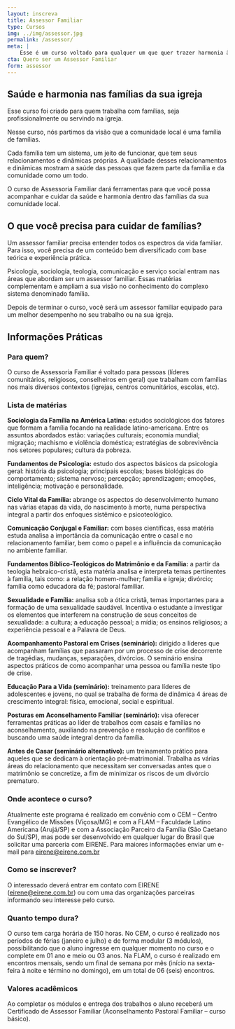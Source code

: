 ```yaml
---
layout: inscreva
title: Assessor Familiar
type: Cursos
img: ../img/assessor.jpg
permalink: /assessor/
meta: |
    Esse é um curso voltado para qualquer um que quer trazer harmonia às famílias. É nosso curso mais básico e não tem nenhum pré requisito. É voltado pra quem quer aprofundar seus estudos na área da família.
cta: Quero ser um Assessor Familiar
form: assessor
---
```


## Saúde e harmonia nas famílias da sua igreja

Esse curso foi criado para quem trabalha com famílias, seja profissionalmente ou servindo na igreja.

Nesse curso, nós partimos da visão que a comunidade local é uma família de famílias.

Cada família tem um sistema, um jeito de funcionar, que tem seus relacionamentos e dinâmicas próprias. A qualidade desses relacionamentos e dinâmicas mostram a saúde das pessoas que fazem parte da família e da comunidade como um todo.

O curso de Assessoria Familiar dará ferramentas para que você possa acompanhar e cuidar da saúde e harmonia dentro das famílias da sua comunidade local.

## O que você precisa para cuidar de famílias?

Um assessor familiar precisa entender todos os espectros da vida familiar. Para isso, você precisa de um conteúdo bem diversificado com base teórica e experiência prática.

Psicologia, sociologia, teologia, comunicação e serviço social entram nas áreas que abordam ser um assessor familiar. Essas matérias complementam e ampliam a sua visão no conhecimento do complexo sistema denominado família.

Depois de terminar o curso, você será um assessor familiar equipado para um melhor desempenho no seu trabalho ou na sua igreja.

## Informações Práticas

### Para quem?

O curso de Assessoria Familiar é voltado para pessoas (líderes comunitários, religiosos, conselheiros em geral) que trabalham com famílias nos mais diversos contextos (igrejas, centros comunitários, escolas, etc).

### Lista de matérias


**Sociologia da Família na América Latina:** estudos sociológicos dos fatores que formam a família focando na realidade latino-americana. Entre os assuntos abordados estão: variações culturais; economia mundial; migração; machismo e violência doméstica; estratégias de sobrevivência nos setores populares; cultura da pobreza.

**Fundamentos de Psicologia:** estudo dos aspectos básicos da psicologia geral: história da psicologia; principais escolas; bases biológicas do comportamento; sistema nervoso; percepção; aprendizagem; emoções, inteligência; motivação e personalidade.

**Ciclo Vital da Família:** abrange os aspectos do desenvolvimento humano nas várias etapas da vida, do nascimento à morte, numa perspectiva integral a partir dos enfoques sistêmico e psicoteológico.

**Comunicação Conjugal e Familiar:** com bases científicas, essa matéria estuda analisa a importância da comunicação entre o casal e no relacionamento familiar, bem como o papel e a influência da comunicação no ambiente familiar.

**Fundamentos Bíblico-Teológicos do Matrimônio e da Família:** a partir da teologia hebraico-cristã, esta matéria analisa e interpreta temas pertinentes à família, tais como: a relação homem-mulher; família e igreja; divórcio; família como educadora da fé; pastoral familiar.

**Sexualidade e Família:** analisa sob a ótica cristã, temas importantes para a formação de uma sexualidade saudável. Incentiva o estudante a investigar os elementos que interferem na construção de seus conceitos de sexualidade: a cultura; a educação pessoal; a mídia; os ensinos religiosos; a experiência pessoal e a Palavra de Deus.

**Acompanhamento Pastoral em Crises (seminário):** dirigido a líderes que acompanham famílias que passaram por um processo de crise decorrente de tragédias, mudanças, separações, divórcios. O seminário ensina aspectos práticos de como acompanhar uma pessoa ou família neste tipo de crise.

**Educação Para a Vida (seminário):** treinamento para líderes de adolescentes e jovens, no qual se trabalha de forma de dinâmica 4 áreas de crescimento integral: física, emocional, social e espiritual.

**Posturas em Aconselhamento Familiar (seminário):** visa oferecer ferramentas práticas ao líder de trabalhos com casais e famílias no aconselhamento, auxiliando na prevenção e resolução de conflitos e buscando uma saúde integral dentro da família.

**Antes de Casar (seminário alternativo):** um treinamento prático para aqueles que se dedicam à orientação pré-matrimonial. Trabalha as várias áreas do relacionamento que necessitam ser conversadas antes que o matrimônio se concretize, a fim de minimizar os riscos de um divórcio prematuro.

### Onde acontece o curso? 

Atualmente este programa é realizado em convênio com o CEM – Centro Evangélico de Missões (Viçosa/MG) e com a FLAM – Faculdade Latino Americana (Arujá/SP) e com a Associação Parceiro da Família (São Caetano do Sul/SP), mas pode ser desenvolvido em qualquer lugar do Brasil que solicitar uma parceria com EIRENE. Para maiores informações enviar um e-mail para eirene@eirene.com.br

### Como se inscrever? 

O interessado deverá entrar em contato com EIRENE (eirene@eirene.com.br) ou com uma das organizações parceiras informando seu interesse pelo curso.

### Quanto tempo dura?

O curso tem carga horária de 150 horas. No CEM, o curso é realizado nos períodos de férias (janeiro e julho) e de forma modular (3 módulos), possibilitando que o aluno ingresse em qualquer momento no curso e o complete em 01 ano e meio ou 03 anos. Na FLAM, o curso é realizado em encontros mensais, sendo um final de semana por mês (início na sexta-feira à noite e término no domingo), em um total de 06 (seis) encontros.

### Valores acadêmicos

Ao completar os módulos e entrega dos trabalhos o aluno receberá um Certificado de Assessor Familiar (Aconselhamento Pastoral Familiar – curso básico).

